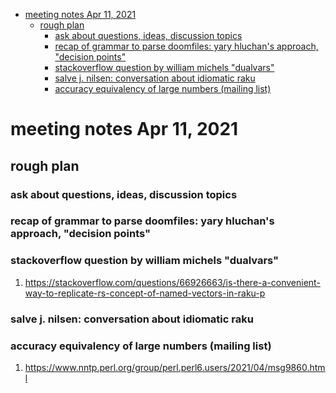 - [meeting notes Apr 11, 2021](#orgef6c805)
  - [rough plan](#orgd009218)
    - [ask about questions, ideas, discussion topics](#org3aee317)
    - [recap of grammar to parse doomfiles: yary hluchan's approach, "decision points"](#org7f9a389)
    - [stackoverflow question by william michels "dualvars"](#org1909996)
    - [salve j. nilsen: conversation about idiomatic raku](#org070998b)
    - [accuracy equivalency of large numbers (mailing list)](#orgdab662e)


<a id="orgef6c805"></a>

# meeting notes Apr 11, 2021


<a id="orgd009218"></a>

## rough plan


<a id="org3aee317"></a>

### ask about questions, ideas, discussion topics


<a id="org7f9a389"></a>

### recap of grammar to parse doomfiles: yary hluchan's approach, "decision points"


<a id="org1909996"></a>

### stackoverflow question by william michels "dualvars"

1.  <https://stackoverflow.com/questions/66926663/is-there-a-convenient-way-to-replicate-rs-concept-of-named-vectors-in-raku-p>


<a id="org070998b"></a>

### salve j. nilsen: conversation about idiomatic raku


<a id="orgdab662e"></a>

### accuracy equivalency of large numbers (mailing list)

1.  <https://www.nntp.perl.org/group/perl.perl6.users/2021/04/msg9860.html>
